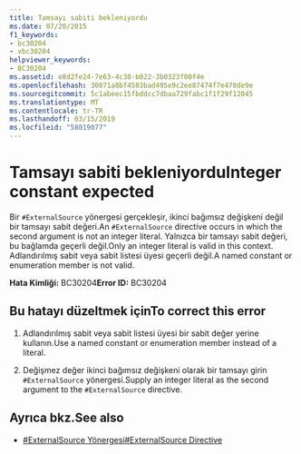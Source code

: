 ```yaml
---
title: Tamsayı sabiti bekleniyordu
ms.date: 07/20/2015
f1_keywords:
- bc30204
- vbc30204
helpviewer_keywords:
- BC30204
ms.assetid: e8d2fe24-7e63-4c30-b022-3b0323f00f4e
ms.openlocfilehash: 30071a8bf4583bad495e9c2ee87474f7e470de9e
ms.sourcegitcommit: 5c1abeec15fbddcc7dbaa729fabc1f1f29f12045
ms.translationtype: MT
ms.contentlocale: tr-TR
ms.lasthandoff: 03/15/2019
ms.locfileid: "58019077"
---
```

# <a name="integer-constant-expected"></a><span data-ttu-id="8a181-102">Tamsayı sabiti bekleniyordu</span><span class="sxs-lookup"><span data-stu-id="8a181-102">Integer constant expected</span></span>
<span data-ttu-id="8a181-103">Bir `#ExternalSource` yönergesi gerçekleşir, ikinci bağımsız değişkeni değil bir tamsayı sabit değeri.</span><span class="sxs-lookup"><span data-stu-id="8a181-103">An `#ExternalSource` directive occurs in which the second argument is not an integer literal.</span></span> <span data-ttu-id="8a181-104">Yalnızca bir tamsayı sabit değeri, bu bağlamda geçerli değil.</span><span class="sxs-lookup"><span data-stu-id="8a181-104">Only an integer literal is valid in this context.</span></span> <span data-ttu-id="8a181-105">Adlandırılmış sabit veya sabit listesi üyesi geçerli değil.</span><span class="sxs-lookup"><span data-stu-id="8a181-105">A named constant or enumeration member is not valid.</span></span>  
  
 <span data-ttu-id="8a181-106">**Hata Kimliği:** BC30204</span><span class="sxs-lookup"><span data-stu-id="8a181-106">**Error ID:** BC30204</span></span>  
  
## <a name="to-correct-this-error"></a><span data-ttu-id="8a181-107">Bu hatayı düzeltmek için</span><span class="sxs-lookup"><span data-stu-id="8a181-107">To correct this error</span></span>  
  
1.  <span data-ttu-id="8a181-108">Adlandırılmış sabit veya sabit listesi üyesi bir sabit değer yerine kullanın.</span><span class="sxs-lookup"><span data-stu-id="8a181-108">Use a named constant or enumeration member instead of a literal.</span></span>  
  
2.  <span data-ttu-id="8a181-109">Değişmez değer ikinci bağımsız değişkeni olarak bir tamsayı girin `#ExternalSource` yönergesi.</span><span class="sxs-lookup"><span data-stu-id="8a181-109">Supply an integer literal as the second argument to the `#ExternalSource` directive.</span></span>  
  
## <a name="see-also"></a><span data-ttu-id="8a181-110">Ayrıca bkz.</span><span class="sxs-lookup"><span data-stu-id="8a181-110">See also</span></span>

- [<span data-ttu-id="8a181-111">#ExternalSource Yönergesi</span><span class="sxs-lookup"><span data-stu-id="8a181-111">#ExternalSource Directive</span></span>](../../visual-basic/language-reference/directives/externalsource-directive.md)
